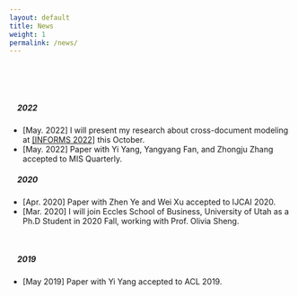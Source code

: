 ```yaml
---
layout: default
title: News
weight: 1
permalink: /news/
---
```


<br/>
<br/>
<br/>

##### &emsp;2022

* [May. 2022] I will present my research about cross-document modeling at [[INFORMS 2022]](https://meetings.informs.org/wordpress/indianapolis2022/) this October.
* [May. 2022] Paper with Yi Yang, Yangyang Fan, and Zhongju Zhang accepted to MIS Quarterly.

##### &emsp;2020

* [Apr. 2020] Paper with Zhen Ye and Wei Xu accepted to IJCAI 2020.
* [Mar. 2020] I will join Eccles School of Business, University of Utah as a Ph.D Student in 2020 Fall, working with Prof. Olivia Sheng.

<br/>

##### &emsp;2019

* [May 2019] Paper with Yi Yang accepted to ACL 2019.

